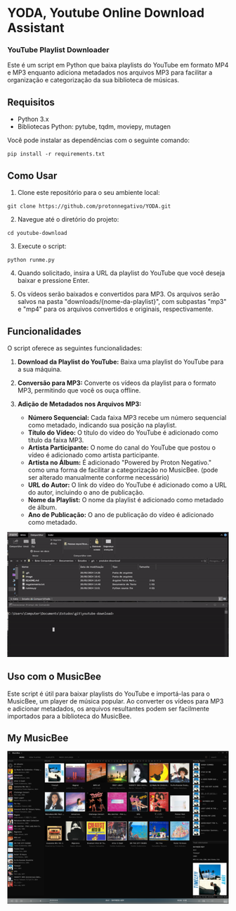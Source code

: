 # YODA, Youtube Online Download Assistant
### YouTube Playlist Downloader

Este é um script em Python que baixa playlists do YouTube em formato MP4 e MP3 enquanto adiciona metadados nos arquivos MP3 para facilitar a organização e categorização da sua biblioteca de músicas.

## Requisitos

- Python 3.x
- Bibliotecas Python: pytube, tqdm, moviepy, mutagen

Você pode instalar as dependências com o seguinte comando:

```
pip install -r requirements.txt
```

## Como Usar

1. Clone este repositório para o seu ambiente local:

```
git clone https://github.com/protonnegativo/YODA.git
```

2. Navegue até o diretório do projeto:

```
cd youtube-download
```

3. Execute o script:

```
python runme.py
```

4. Quando solicitado, insira a URL da playlist do YouTube que você deseja baixar e pressione Enter.

5. Os vídeos serão baixados e convertidos para MP3. Os arquivos serão salvos na pasta "downloads/{nome-da-playlist}", com subpastas "mp3" e "mp4" para os arquivos convertidos e originais, respectivamente.

## Funcionalidades

O script oferece as seguintes funcionalidades:

1. **Download da Playlist do YouTube:** Baixa uma playlist do YouTube para a sua máquina.

2. **Conversão para MP3:** Converte os vídeos da playlist para o formato MP3, permitindo que você os ouça offline.

3. **Adição de Metadados nos Arquivos MP3:**
   - **Número Sequencial:** Cada faixa MP3 recebe um número sequencial como metadado, indicando sua posição na playlist.
   - **Título do Vídeo:** O título do vídeo do YouTube é adicionado como título da faixa MP3.
   - **Artista Participante:** O nome do canal do YouTube que postou o vídeo é adicionado como artista participante.
   - **Artista no Álbum:** É adicionado "Powered by Proton Negativo." como uma forma de facilitar a categorização no MusicBee. (pode ser alterado manualmente conforme necessário)
   - **URL do Autor:** O link do vídeo do YouTube é adicionado como a URL do autor, incluindo o ano de publicação.
   - **Nome da Playlist:** O nome da playlist é adicionado como metadado de álbum.
   - **Ano de Publicação:** O ano de publicação do vídeo é adicionado como metadado.

![Demonstração](./assets/demo.gif)

## Uso com o MusicBee

Este script é útil para baixar playlists do YouTube e importá-las para o MusicBee, um player de música popular. Ao converter os vídeos para MP3 e adicionar metadados, os arquivos resultantes podem ser facilmente importados para a biblioteca do MusicBee.

## My MusicBee

![Demonstração](./assets/image.png)